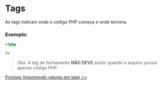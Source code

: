 # Tags

As tags indicam onde o código PHP começa e onde termina.

### Exemplo:

```php
<?php

?>
```

> Obs: A tag de fechamento **NÃO DEVE** existir quando o arquivo possui apenas código PHP.

[Próximo (imprimindo valores em tela) >>](https://bitbucket.org/devs-operandbr/operand-is-cool/src/master/PHP-basico/ImprimindoEmTela.md)
